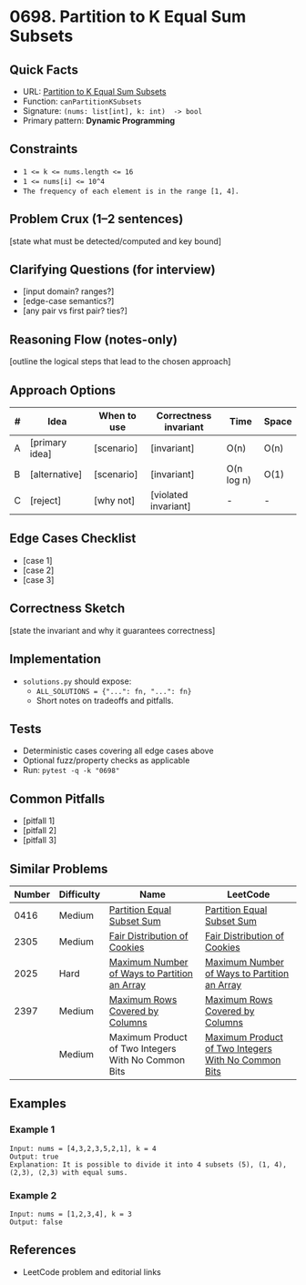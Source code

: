 # 0698. Partition to K Equal Sum Subsets

## Quick Facts

- URL: [Partition to K Equal Sum Subsets](https://leetcode.com/problems/partition-to-k-equal-sum-subsets/)
- Function: `canPartitionKSubsets`
- Signature: `(nums: list[int], k: int)  -> bool`
- Primary pattern: **Dynamic Programming**

## Constraints

- `1 <= k <= nums.length <= 16`
- `1 <= nums[i] <= 10^4`
- `The frequency of each element is in the range [1, 4].`

## Problem Crux (1–2 sentences)

[state what must be detected/computed and key bound]

## Clarifying Questions (for interview)

- [input domain? ranges?]
- [edge-case semantics?]
- [any pair vs first pair? ties?]

## Reasoning Flow (notes-only)

[outline the logical steps that lead to the chosen approach]

## Approach Options

| # | Idea | When to use | Correctness invariant | Time | Space |
|---|------|-------------|-----------------------|------|-------|
| A | [primary idea] | [scenario] | [invariant] | O(n) | O(n) |
| B | [alternative] | [scenario] | [invariant] | O(n log n) | O(1) |
| C | [reject] | [why not] | [violated invariant] | - | - |

## Edge Cases Checklist

- [case 1]
- [case 2]
- [case 3]

## Correctness Sketch

[state the invariant and why it guarantees correctness]

## Implementation

- `solutions.py` should expose:
  - `ALL_SOLUTIONS = {"...": fn, "...": fn}`
  - Short notes on tradeoffs and pitfalls.

## Tests

- Deterministic cases covering all edge cases above
- Optional fuzz/property checks as applicable
- Run: `pytest -q -k "0698"`

## Common Pitfalls

- [pitfall 1]
- [pitfall 2]
- [pitfall 3]

## Similar Problems

| Number | Difficulty | Name | LeetCode |
|---|---|---|---|
| 0416 | Medium | [Partition Equal Subset Sum](../0416-partition-equal-subset-sum/readme.md) | [Partition Equal Subset Sum](https://leetcode.com/problems/partition-equal-subset-sum/) |
| 2305 | Medium | [Fair Distribution of Cookies](../2305-fair-distribution-of-cookies/readme.md) | [Fair Distribution of Cookies](https://leetcode.com/problems/fair-distribution-of-cookies/) |
| 2025 | Hard | [Maximum Number of Ways to Partition an Array](../2025-maximum-number-of-ways-to-partition-an-array/readme.md) | [Maximum Number of Ways to Partition an Array](https://leetcode.com/problems/maximum-number-of-ways-to-partition-an-array/) |
| 2397 | Medium | [Maximum Rows Covered by Columns](../2397-maximum-rows-covered-by-columns/readme.md) | [Maximum Rows Covered by Columns](https://leetcode.com/problems/maximum-rows-covered-by-columns/) |
|  | Medium | Maximum Product of Two Integers With No Common Bits | [Maximum Product of Two Integers With No Common Bits](https://leetcode.com/problems/maximum-product-of-two-integers-with-no-common-bits/) |

## Examples

### Example 1

```text
Input: nums = [4,3,2,3,5,2,1], k = 4
Output: true
Explanation: It is possible to divide it into 4 subsets (5), (1, 4), (2,3), (2,3) with equal sums.
```

### Example 2

```text
Input: nums = [1,2,3,4], k = 3
Output: false
```

## References

- LeetCode problem and editorial links
